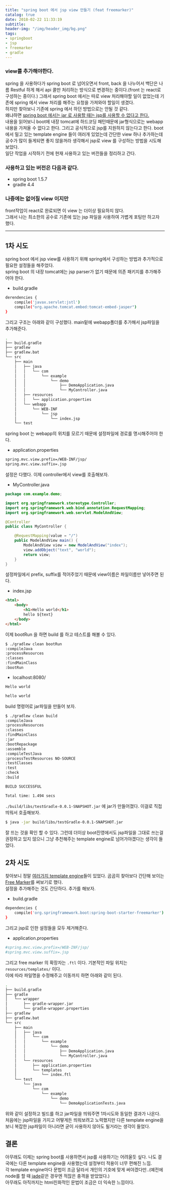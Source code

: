 ```yaml
---
title: "spring boot 에서 jsp view 만들기 (feat freemarker)"
catalog: true
date: 2018-02-22 11:33:19
subtitle:
header-img: "/img/header_img/bg.png"
tags:
- springboot
- jsp
- freemarker
- gradle
---
```


### view를 추가해야한다.  

spring 을 사용하다가 spring boot 로 넘어오면서 front, back 을 나누어서 백단은 나름 Restful 하게 해서 api 콜만 처리하는 방식으로 변경하는 중이다.(front 는 react로 구성하는 중이다.) 그래서 spring boot 에서는 따로 view 처리해야할 일이 없었는데 기존에 spring 에서 view 처리를 해주는 요청을 가져와야 할일이 생겼다.  
하지만 찾아보니 기존에 spring 에서 하던 방법으로는 안될 것 같다.  
왜냐하면 [spring boot 에서는 jar 로 사용할 때는 jsp를 사용할 수 없다고 한다.](https://docs.spring.io/spring-boot/docs/current/reference/html/boot-features-developing-web-applications.html#boot-features-jsp-limitations)  
내용을 읽어보니 boot에 내장 tomcat에 하드코딩 패턴때문에 jar형식으로는 webapp내용을 가져올 수 없다고 한다. 그리고 공식적으로 jsp를 지원하지 않는다고 한다. boot에서 밀고 있는 template engine 들이 여러개 있었는데 간단한 view 하나 추가하는데 공수가 많이 들게되면 좋지 않을꺼라 생각해서 jsp로 view 를 구성하는 방법을 시도해보았다.  
일단 작업을 시작하기 전에 현재 사용하고 있는 버전들을 정리하고 간다.  

### 사용하고 있는 버전은 다음과 같다.
* spring boot 1.5.7
* gradle 4.4  

### 나중에는 없어질 view 이지만
front작업이 react로 완료되면 이 view 는 더이상 필요하지 않다.  
그래서 나는 최소한의 공수로 기존에 있는 jsp 파일을 사용하여 가볍게 포팅만 하고자 했다.  

--- 

## 1차 시도
spring boot 에서 jsp view를 사용하기 위해 spring에서 구성하는 방법과 추가적으로 필요한 설정들을 해주었다.  
spring boot 의 내장 tomcat에는 jsp parser가 없기 때문에 의존 패키지를 추가해주어야 한다.  

- build.gradle  

```bash
derendencies {
    compile('javax.servlet:jstl')
    compile("org.apache.tomcat.embed:tomcat-embed-jasper")
}
```
  
그리고 구조는 아래와 같이 구성했다. main밑에 webapp폴더를 추가해서 jsp파일을 추가해준다.  

```bash
.
├── build.gradle
├── gradlew
├── gradlew.bat
└── src
    ├── main
    │   ├── java
    │   │   └── com
    │   │       └── example
    │   │           └── demo
    │   │               ├── DemoApplication.java
    │   │               └── MyController.java
    │   ├── resources
    │   │   └── application.properties
    │   └── webapp
    │       └── WEB-INF
    │           └── jsp
    │               └── index.jsp
    └── test
```
  
spring boot 는 webapp의 위치를 모르기 때문에 설정파일에 경로를 명시해주어야 한다.  
* application.properties  
  
```bash
spring.mvc.view.prefix=/WEB-INF/jsp/
spring.mvc.view.suffix=.jsp
```
  
설정은 다했다. 이제 controller에서 view를 호출해보자.  
* MyController.java  

```java
package com.example.demo;

import org.springframework.stereotype.Controller;
import org.springframework.web.bind.annotation.RequestMapping;
import org.springframework.web.servlet.ModelAndView;

@Controller
public class MyController {

    @RequestMapping(value = "/")
    public ModelAndView main() {
        ModelAndView view = new ModelAndView("index");
        view.addObject("text", "world");
        return view;
    }
}
```
설정파일에서 prefix, suffix를 적어주었기 때문에 view이름은 파일이름만 넣어주면 된다.  

* index.jsp

```html
<html>
    <body>
        <h1>Hello world</h1>
        hello ${text}
    </body>
</html>
```
이제 bootRun 을 하면 build 를 하고 테스트를 해볼 수 있다.  

```bash
$ ./gradlew clean bootRun
:compileJava 
:processResources 
:classes 
:findMainClass
:bootRun
```

* localhost:8080/
```html
Hello world

hello world
```

build 명령어로 jar파일을 만들어 보자. 
```sh
$ ./gradlew clean build
:compileJava 
:processResources 
:classes 
:findMainClass
:jar
:bootRepackage
:assemble
:compileTestJava 
:processTestResources NO-SOURCE
:testClasses 
:test 
:check 
:build

BUILD SUCCESSFUL

Total time: 1.494 secs
```

`./build/libs/testGradle-0.0.1-SNAPSHOT.jar` 에 jar가 만들어졌다. 이걸로 직접 띄워서 호출해보자.  

```bash
$ java -jar build/libs/testGradle-0.0.1-SNAPSHOT.jar
```
잘 뜨는 것을 확인 할 수 있다. 그런데 더이상 boot진영에서도 jsp파일을 그대로 쓰는걸 권장하고 있지 않으니 그냥 추천해주는 template engine로 넘어가야겠다는 생각이 들었다.  

## 2차 시도
찾아보니 정말 [여러가지 template engine]("http://www.baeldung.com/spring-template-engines")들이 있었다. 곰곰히 찾아보다 간단해 보이는 [Free Marker]("https://freemarker.apache.org/")를 써보기로 했다.  
설정을 추가해주는 것도 간단하다. 추가를 해보자.  
  
* build.gradle
  
```bash
dependencies {
    compile('org.springframework.boot:spring-boot-starter-freemarker')
}
```

그리고 jsp로 인한 설정들을 모두 제거해준다.  
* application.properties

```bash
#spring.mvc.view.prefix=/WEB-INF/jsp/
#spring.mvc.view.suffix=.jsp
```

그리고 free marker 의 확장자는 `.ftl` 이다. 기본적인 파일 위치는 `resources/templates/` 이다.  
이에 따라 파일명을 수정해주고 이동까지 하면 아래와 같이 된다.  

```bash
.
├── build.gradle
├── gradle
│   └── wrapper
│       ├── gradle-wrapper.jar
│       └── gradle-wrapper.properties
├── gradlew
├── gradlew.bat
└── src
    ├── main
    │   ├── java
    │   │   └── com
    │   │       └── example
    │   │           └── demo
    │   │               ├── DemoApplication.java
    │   │               └── MyController.java
    │   └── resources
    │       ├── application.properties
    │       └── templates
    │           └── index.ftl
    └── test
        └── java
            └── com
                └── example
                    └── demo
                        └── DemoApplicationTests.java
```

위와 같이 설정하고 빌드를 하고 jar파일을 띄워주면 1차시도와 동일한 결과가 나온다.  
처음에는 jsp파일을 가지고 어떻게든 띄워보려고 노력했지만 다른 template engine을 보니 복잡한 jsp파일이 아니라면 굳이 사용하지 않아도 될거라는 생각이 들었다.  

## 결론
아무래도 이제는 spring boot를 사용하면서 jsp를 사용하기는 어려울듯 싶다. 나도 결국에는 다른 template engine을 사용했는데 설정부터 적용이 너무 편해진 느낌.  
각 template engine마다 문법이 조금 달라서 개인의 기호에 맞게 써야겠다만..(예전에 node를 할 때 [jade]("https://www.npmjs.com/package/jade")같은 경우엔 적잖은 충격을 받았었다.)  
아무래도 아직까지는 html친화적인 문법이 조금은 더 익숙한 느낌이다.  